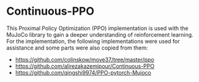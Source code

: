 # Continuous-PPO

This Proximal Policy Optimization (PPO) implementation is used with the MuJoCo
library to gain a deeper understanding of reinforcement learning.
For the implementation, the following implementations were used for assistance
and some parts were also copied from them:
- https://github.com/colinskow/move37/tree/master/ppo
- https://github.com/alirezakazemipour/Continuous-PPO
- https://github.com/qingshi9974/PPO-pytorch-Mujoco
